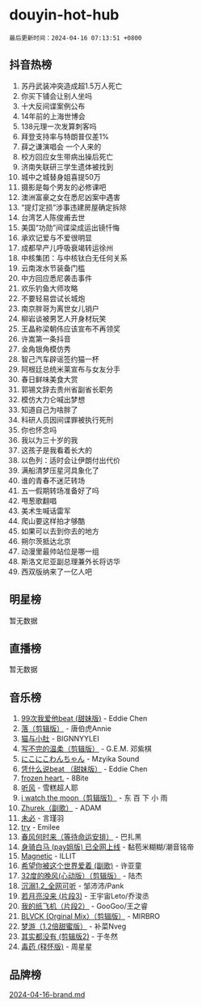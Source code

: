 # douyin-hot-hub

`最后更新时间：2024-04-16 07:13:51 +0800`

## 抖音热榜

1. 苏丹武装冲突造成超1.5万人死亡
1. 你买下铺会让别人坐吗
1. 十大反间谍案例公布
1. 14年前的上海世博会
1. 138元理一次发算刺客吗
1. 拜登支持率与特朗普仅差1%
1. 薛之谦演唱会 一个人来的
1. 校方回应女生带病出操后死亡
1. 济南失联研三学生遗体被找到
1. 城中之城替身姐喜提50万
1. 摄影是每个男友的必修课吧
1. 澳洲富豪之女在悉尼凶案中遇害
1. “提灯定损”涉事违建房屋确定拆除
1. 台湾艺人陈俊甫去世
1. 美国“功勋”间谍梁成运出镜忏悔
1. 承欢记爱与不爱很明显
1. 成都早产儿呼吸衰竭转运徐州
1. 中核集团：与中核钛白无任何关系
1. 云南泼水节装备门槛
1. 中方回应悉尼袭击事件
1. 欢乐钓鱼大师攻略
1. 不要轻易尝试长城炮
1. 南京胖哥为离世女儿销户
1. 柳岩谈被男艺人开身材玩笑
1. 王晶称梁朝伟应该宣布不再领奖
1. 许嵩第一条抖音
1. 金角银角模仿秀
1. 智己汽车辟谣签约猫一杯
1. 阿根廷总统米莱宣布与女友分手
1. 春日鲜味美食大赏
1. 郭锡文辞去贵州省副省长职务
1. 模仿大力仑喊出梦想
1. 知道自己为啥胖了
1. 科研人员因间谍罪被执行死刑
1. 你也怀念吗
1. 我以为三十岁的我
1. 这孩子是我看着长大的
1. 以色列：适时会让伊朗付出代价
1. 满船清梦压星河具象化了
1. 谁的青春不迷茫转场
1. 五一假期转场准备好了吗
1. 甩葱歌翻唱
1. 美术生喊话雷军
1. 爬山要这样拍才够酷
1. 如果可以去到你去的地方
1. 朔尔茨抵达北京
1. 动漫里最帅站位是哪一组
1. 斯洛文尼亚副总理兼外长将访华
1. 西双版纳来了一亿人吧

## 明星榜

暂无数据

## 直播榜

暂无数据

## 音乐榜

1. [99次我爱他beat (甜妹版)](https://sf5-hl-cdn-tos.douyinstatic.com/obj/tos-cn-ve-2774/ocBPCLaDWFQr2tJdQmEDjGfSYIjegYYPBQZykZ) - Eddie Chen
1. [落（剪辑版）](https://sf5-hl-cdn-tos.douyinstatic.com/obj/tos-cn-ve-2774/o0h6HvN1BBbli9LtU3i5fQIleBQMF5Cg4TZmmC) - 唐伯虎Annie
1. [猫与小肚](https://sf3-cdn-tos.douyinstatic.com/obj/tos-cn-ve-2774/osZeoClMECgK8DYl6VebABgbchEtPYQjZEnRtd) - BIGNNYYLEI
1. [写不完的温柔（剪辑版）](https://sf5-hl-cdn-tos.douyinstatic.com/obj/tos-cn-ve-2774/oYBzzZQJ233GfwkemJJffAIWgeIYrjZfWhHTcG) - G.E.M. 邓紫棋
1. [にこにこわんちゃん](https://sf3-cdn-tos.douyinstatic.com/obj/tos-cn-ve-2774/ooyIapOMDeFipMOAMzingeei01o1UXJZQDlbCr) - Mzyika Sound
1. [凭什么说beat （甜妹版）](https://sf5-hl-cdn-tos.douyinstatic.com/obj/tos-cn-ve-2774/o4jT7FfmgeMO96zHaEAeIMFE8U1qkL6UDqDuCy) - Eddie Chen
1. [frozen heart.](https://sf5-hl-cdn-tos.douyinstatic.com/obj/tos-cn-ve-2774/oIIWJfyjIACZA9zQMtnJ6hQQhFC4vhCupoRBsO) - 8Bite
1. [听风](https://sf5-hl-cdn-tos.douyinstatic.com/obj/tos-cn-ve-2774/oAPa3yDDDIZygYzQdBemCAIngcCeEARgbQDtJC) - 雪糕超人耶
1. [i watch the moon（剪辑版1）](https://sf5-hl-cdn-tos.douyinstatic.com/obj/tos-cn-ve-2774/o0I9mSChzHZANMJIEBfkCQzzg6N5WAcVtqft9P) - 东 百 下 小 雨
1. [Zhurek（副歌）](https://sf6-cdn-tos.douyinstatic.com/obj/tos-cn-ve-2774/ooQm8FBZQDlf0btEYgVpCcSCQfrdJGBEKZYBGS) - ADAM
1. [未必](https://sf3-cdn-tos.douyinstatic.com/obj/tos-cn-ve-2774/ogntQMFnKQDZUgTCYuJgfLEtleYZZFxBQqhhFB) - 言瑾羽
1. [try](https://sf5-hl-cdn-tos.douyinstatic.com/obj/tos-cn-ve-2774/oMCYLreazYIFEgVb1vQdrJnJTbe8DDfiCA6gKw) - Emilee
1. [春风何时来（等待命运安排）](https://sf6-cdn-tos.douyinstatic.com/obj/tos-cn-ve-2774/oICBNbD3gelMfB4WgiD1KI2jQtXZE2FgHLwtsl) - 巴扎黑
1. [身骑白马 (pay姐版) 已全网上线](https://sf5-hl-cdn-tos.douyinstatic.com/obj/tos-cn-ve-2774/oQLO5ZgLsFkaDhdIIveF2zUCgfweY0gWaH4AQG) - 黏苞米糊糊/潮音铭帝
1. [Magnetic](https://sf5-hl-cdn-tos.douyinstatic.com/obj/tos-cn-ve-2774/oAQCYdBNZfLACGDmVFAsfAtpy32tqErgQ3XgBN) - ILLIT
1. [希望你被这个世界爱着 (副歌)](https://sf5-hl-cdn-tos.douyinstatic.com/obj/tos-cn-ve-2774/oUHCmWQfZlE3QQBKBeD8rCFLpJzPgCpImhsxMt) - 许亚童
1. [32度的晚风(心动版）（剪辑版）](https://sf3-cdn-tos.douyinstatic.com/obj/tos-cn-ve-2774/owNyabsyWdzUulxhoJfK8IBXgp0UMQAHpvGh2B) - 陆杰
1. [沉溺1.2_全网可听](https://sf5-hl-cdn-tos.douyinstatic.com/obj/tos-cn-ve-2774/ok2QoiBqsWAX9McZmWiI9gAB0EzwD4Xj6yfmtH) - 邹沛沛/Pank
1. [若月亮没来 (片段3)](https://sf3-cdn-tos.douyinstatic.com/obj/tos-cn-ve-2774/okfyEUsGW1B1ovJi5JiN9IjvAT2lMwA054GoEB) - 王宇宙Leto/乔浚丞
1. [我的纸飞机（片段2）](https://sf5-hl-cdn-tos.douyinstatic.com/obj/tos-cn-ve-2774/oM2ZrKcg2CD5AeRB2gkeXOFB1IxAGJdZPazYHf) - GooGoo/王之睿
1. [BLVCK (Orginal Mix）（剪辑版）](https://sf3-cdn-tos.douyinstatic.com/obj/tos-cn-ve-2774/osnDnwSfQThtCz8BikQnbAAZHwC8YcmgvnnlYf) - MIRBRO
1. [梦游（1.2倍甜蜜版）](https://sf5-hl-cdn-tos.douyinstatic.com/obj/tos-cn-ve-2774/o4gyAUm8hwufoEABmwVIiQtHsFuGzAEEWtNMzo) - 补菜Nveg
1. [其实都没有 (剪辑版2)](https://sf5-hl-cdn-tos.douyinstatic.com/obj/tos-cn-ve-2774/oEBNQenHZtBhxYjGgUDQk0BCHTigQafgFlbQ7k) - 于冬然
1. [毒药 (释怀版)](https://sf5-hl-cdn-tos.douyinstatic.com/obj/tos-cn-ve-2774/oYILMEAzspdZBIzy4frJNB8ZHPHWAhiwowd4Ad) - 周星星

## 品牌榜

[2024-04-16-brand.md](2024-04-16-brand.md)
